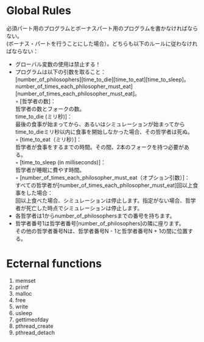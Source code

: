 # Global Rules
必須パート用のプログラムとボーナスパート用のプログラムを書かなければならない。  
(ボーナス・パートを行うことにした場合）。どちらも以下のルールに従わなければならない：  
- グローバル変数の使用は禁止する！  
- プログラムは以下の引数を取ること：  
[number_of_philosophers][time_to_die][time_to_eat][time_to_sleep]。  
number_of_times_each_philosopher_must_eat] [number_of_times_each_philosopher_must_eat]。  
◦ [哲学者の数]：  
哲学者の数とフォークの数。  
time_to_die (ミリ秒)]：  
最後の食事が始まってから、あるいはシミュレーションが始まってからtime_to_dieミリ秒以内に食事を開始しなかった場合、その哲学者は死ぬ。  
◦ [time_to_eat（ミリ秒）]：  
哲学者が食事をするまでの時間。その間、2本のフォークを持つ必要がある。  
◦ [time_to_sleep (in milliseconds)]：  
哲学者が睡眠に費やす時間。  
◦ [number_of_times_each_philosopher_must_eat（オプション引数）]：  
すべての哲学者が[number_of_times_each_philosopher_must_eat]回以上食事をした場合：  
回以上食べた場合、シミュレーションは停止します。指定がない場合、哲学者が死亡した時点でシミュレーションは停止します。  
- 各哲学者は1からnumber_of_philosophersまでの番号を持ちます。  
- 哲学者番号1は哲学者番号[number_of_philosophers]の隣に座ります。  
その他の哲学者番号Nは、哲学者番号N - 1と哲学者番号N + 1の間に位置する。  

# Ecternal functions
1. memset
2. printf
3. malloc
4. free
5. write
6. usleep
7. gettimeofday
8. pthread_create
9. pthread_detach

















































































































